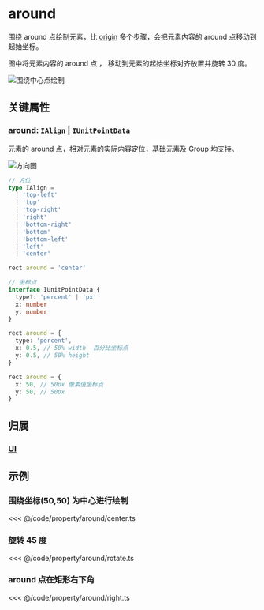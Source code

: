 <script setup>
import Case from '/component/Case.vue'
</script>

# around

围绕 around 点绘制元素，比 [origin](./origin.md) 多个步骤，会把元素内容的 around 点移动到起始坐标。

图中将元素内容的 around 点 ， 移动到元素的起始坐标对齐放置并旋转 30 度。

![围绕中心点绘制](/svg/around.svg)

## 关键属性

### around: [`IAlign`](/api/modules.md#ialign) | [`IUnitPointData`](/api/interfaces/IUnitPointData.md)

元素的 around 点，相对元素的实际内容定位，基础元素及 Group 均支持。

![方向图](/svg/deriction.svg)

```ts
// 方位
type IAlign =
  | 'top-left'
  | 'top'
  | 'top-right'
  | 'right'
  | 'bottom-right'
  | 'bottom'
  | 'bottom-left'
  | 'left'
  | 'center'

rect.around = 'center'

// 坐标点
interface IUnitPointData {
  type?: 'percent' | 'px'
  x: number
  y: number
}

rect.around = {
  type: 'percent',
  x: 0.5, // 50% width  百分比坐标点
  y: 0.5, // 50% height
}

rect.around = {
  x: 50, // 50px 像素值坐标点
  y: 50, // 50px
}
```

## 归属

### [UI](/reference/display/UI.md#围绕中心点)

## 示例

<case name="Around" index=0  editor=false></case>

### 围绕坐标(50,50) 为中心进行绘制

<<< @/code/property/around/center.ts

<case name="Around" index=1 editor=false></case>

### 旋转 45 度

<<< @/code/property/around/rotate.ts

<case name="Around" index=2 editor=false></case>

### around 点在矩形右下角

<<< @/code/property/around/right.ts

